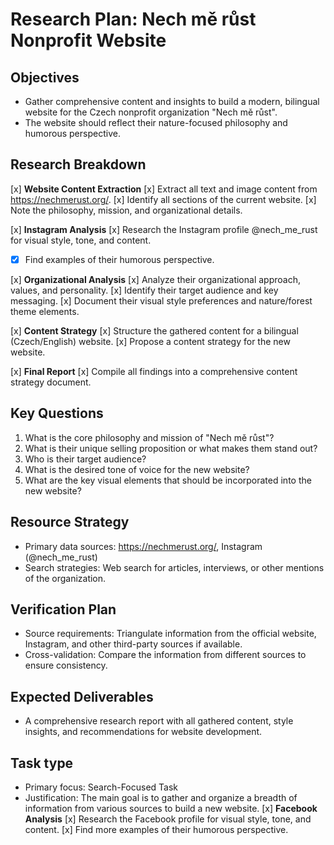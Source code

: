 # Research Plan: Nech mě růst Nonprofit Website

## Objectives
- Gather comprehensive content and insights to build a modern, bilingual website for the Czech nonprofit organization "Nech mě růst".
- The website should reflect their nature-focused philosophy and humorous perspective.

## Research Breakdown
[x] **Website Content Extraction**
  [x] Extract all text and image content from https://nechmerust.org/.
  [x] Identify all sections of the current website.
  [x] Note the philosophy, mission, and organizational details.

[x] **Instagram Analysis**
  [x] Research the Instagram profile @nech_me_rust for visual style, tone, and content.
  - [x] Find examples of their humorous perspective.

[x] **Organizational Analysis**
  [x] Analyze their organizational approach, values, and personality.
  [x] Identify their target audience and key messaging.
  [x] Document their visual style preferences and nature/forest theme elements.

[x] **Content Strategy**
  [x] Structure the gathered content for a bilingual (Czech/English) website.
  [x] Propose a content strategy for the new website.

[x] **Final Report**
  [x] Compile all findings into a comprehensive content strategy document.

## Key Questions
1. What is the core philosophy and mission of "Nech mě růst"?
2. What is their unique selling proposition or what makes them stand out?
3. Who is their target audience?
4. What is the desired tone of voice for the new website?
5. What are the key visual elements that should be incorporated into the new website?

## Resource Strategy
- Primary data sources: https://nechmerust.org/, Instagram (@nech_me_rust)
- Search strategies: Web search for articles, interviews, or other mentions of the organization.

## Verification Plan
- Source requirements: Triangulate information from the official website, Instagram, and other third-party sources if available.
- Cross-validation: Compare the information from different sources to ensure consistency.

## Expected Deliverables
- A comprehensive research report with all gathered content, style insights, and recommendations for website development.

## Task type
- Primary focus: Search-Focused Task
- Justification: The main goal is to gather and organize a breadth of information from various sources to build a new website.
[x] **Facebook Analysis**
  [x] Research the Facebook profile for visual style, tone, and content.
  [x] Find more examples of their humorous perspective.